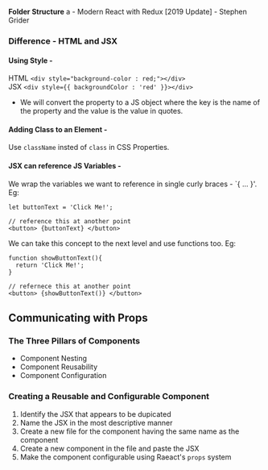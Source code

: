 **Folder Structure**
a - Modern React with Redux [2019 Update] - Stephen Grider

### Difference - HTML and JSX

#### Using Style -

HTML `<div style="background-color : red;"></div>`  
JSX `<div style={{ backgroundColor : 'red' }}></div>`

- We will convert the property to a JS object where the key is the name of the property and the value is the value in quotes.

#### Adding Class to an Element -

Use `className` insted of `class` in CSS Properties.

#### JSX can reference JS Variables -

We wrap the variables we want to reference in single curly braces - `{ ... }'. Eg:

```
let buttonText = 'Click Me!';

// reference this at another point
<button> {buttonText} </button>
```

We can take this concept to the next level and use functions too. Eg:

```
function showButtonText(){
  return 'Click Me!';
}

// refernece this at another point
<button> {showButtonText()} </button>
```

## Communicating with Props

### The Three Pillars of Components

- Component Nesting
- Component Reusability
- Component Configuration

### Creating a Reusable and Configurable Component

1. Identify the JSX that appears to be dupicated
2. Name the JSX in the most descriptive manner
3. Create a new file for the component having the same name as the component
4. Create a new component in the file and paste the JSX
5. Make the component configurable using Raeact's `props` system
